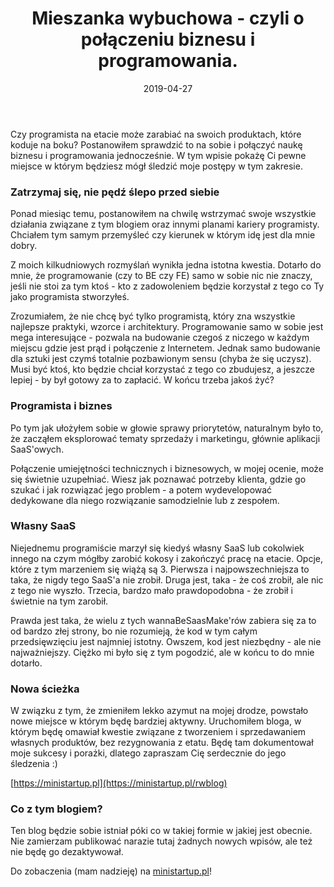 ﻿---
title: Mieszanka wybuchowa - czyli o połączeniu biznesu i programowania.
date:  '2019-04-27'
heroImg: './biznes-it.jpg'
tags: ['informacje']
---
Czy programista na etacie może zarabiać na swoich produktach, które koduje na boku? Postanowiłem sprawdzić to na sobie i połączyć naukę biznesu i programowania jednocześnie. W tym wpisie pokażę Ci pewne miejsce w którym będziesz mógł śledzić moje postępy w tym zakresie.

### Zatrzymaj się, nie pędź ślepo przed siebie
Ponad miesiąc temu, postanowiłem na chwilę wstrzymać swoje wszystkie działania związane z tym blogiem oraz innymi planami kariery programisty. Chciałem tym samym przemyśleć czy kierunek w którym idę jest dla mnie dobry.

Z moich kilkudniowych rozmyślań wynikła jedna istotna kwestia. Dotarło do mnie, że programowanie (czy to BE czy FE) samo w sobie nic nie znaczy, jeśli nie stoi za tym ktoś - kto z zadowoleniem będzie korzystał z tego co Ty jako programista stworzyłeś.

Zrozumiałem, że nie chcę być tylko programistą, który zna wszystkie najlepsze praktyki, wzorce i architektury. Programowanie samo w sobie jest mega interesujące - pozwala na budowanie czegoś z niczego w każdym miejscu gdzie jest prąd i połączenie z Internetem. Jednak samo budowanie dla sztuki jest czymś totalnie pozbawionym sensu (chyba że się uczysz). Musi być ktoś, kto będzie chciał korzystać z tego co zbudujesz, a jeszcze lepiej - by był gotowy za to zapłacić. W końcu trzeba jakoś żyć?

### Programista i biznes
Po tym jak ułożyłem sobie w głowie sprawy priorytetów, naturalnym było to, że zacząłem eksplorować tematy sprzedaży i marketingu, głównie aplikacji SaaS'owych.  

Połączenie umiejętności technicznych i biznesowych, w mojej ocenie, może się świetnie uzupełniać. Wiesz jak poznawać potrzeby klienta, gdzie go szukać i jak rozwiązać jego problem - a potem wydevelopować dedykowane dla niego rozwiązanie samodzielnie lub z zespołem. 

### Własny SaaS
Niejednemu programiście marzył się kiedyś własny SaaS lub cokolwiek innego na czym mógłby zarobić kokosy i zakończyć pracę na etacie. Opcje, które z tym marzeniem się wiążą są 3. Pierwsza i najpowszechniejsza to taka, że nigdy tego SaaS'a nie zrobił. Druga jest, taka - że coś zrobił, ale nic z tego nie wyszło. Trzecia, bardzo mało prawdopodobna - że zrobił i świetnie na tym zarobił.

Prawda jest taka, że wielu z tych wannaBeSaasMake'rów zabiera się za to od bardzo złej strony, bo nie rozumieją, że kod w tym całym przedsięwzięciu jest najmniej istotny. Owszem, kod jest niezbędny - ale nie najważniejszy. Ciężko mi było się z tym pogodzić, ale w końcu to do mnie dotarło. 

### Nowa ścieżka
W związku z tym, że zmieniłem lekko azymut na mojej drodze, powstało nowe miejsce w którym będę bardziej aktywny. Uruchomiłem bloga, w którym będę omawiał kwestie związane z tworzeniem i sprzedawaniem własnych produktów, bez rezygnowania z etatu. Będę tam dokumentował moje sukcesy i porażki, dlatego zapraszam Cię serdecznie do jego śledzenia :)

[https://ministartup.pl](https://ministartup.pl/rwblog)

### Co z tym blogiem?
Ten blog będzie sobie istniał póki co w takiej formie w jakiej jest obecnie. Nie zamierzam publikować narazie tutaj żadnych nowych wpisów, ale też nie będę go dezaktywował. 

Do zobaczenia (mam nadzieję) na [ministartup.pl](https://ministartup.pl/rwblog)!
